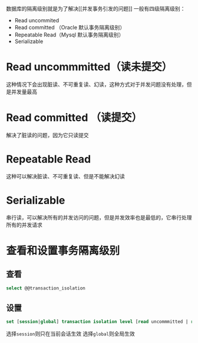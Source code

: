 数据库的隔离级别就是为了解决[[并发事务引发的问题]]
一般有四级隔离级别：
* Read uncommited
* Read committed （Oracle 默认事务隔离级别）
* Repeatable Read（Mysql 默认事务隔离级别）
* Serializable

# Read uncommmitted（读未提交）
这种情况下会出现脏读、不可重复读、幻读，这种方式对于并发问题没有处理，但是并发量最高


# Read committed （读提交）
解决了脏读的问题，因为它只读提交

# Repeatable Read 
这种可以解决脏读、不可重复读、但是不能解决幻读

# Serializable 
串行读，可以解决所有的并发访问的问题，但是并发效率也是最低的，它串行处理所有的并发请求


# 查看和设置事务隔离级别
## 查看
```SQL
select @@transaction_isolation
```

## 设置
```SQL
set [session|global] transaction isolation level [read uncommmitted | read committed | repeatable read | seriailizable]
```
选择`session`则只在当前会话生效
选择`global`则全局生效

